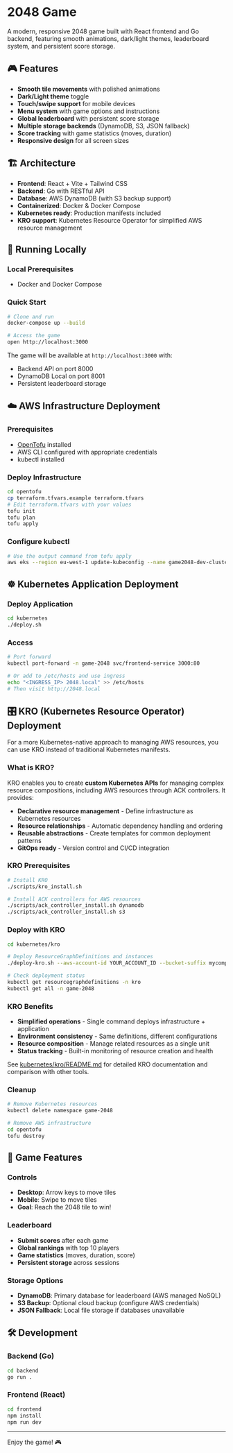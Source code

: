# 2048 Game

A modern, responsive 2048 game built with React frontend and Go backend, featuring smooth animations, dark/light themes, leaderboard system, and persistent score storage.

## 🎮 Features

- **Smooth tile movements** with polished animations
- **Dark/Light theme** toggle
- **Touch/swipe support** for mobile devices
- **Menu system** with game options and instructions
- **Global leaderboard** with persistent score storage
- **Multiple storage backends** (DynamoDB, S3, JSON fallback)
- **Score tracking** with game statistics (moves, duration)
- **Responsive design** for all screen sizes

## 🏗️ Architecture

- **Frontend**: React + Vite + Tailwind CSS
- **Backend**: Go with RESTful API
- **Database**: AWS DynamoDB (with S3 backup support)
- **Containerized**: Docker & Docker Compose
- **Kubernetes ready**: Production manifests included
- **KRO support**: Kubernetes Resource Operator for simplified AWS resource management

## 🚀 Running Locally

### Local Prerequisites

- Docker and Docker Compose

### Quick Start

```bash
# Clone and run
docker-compose up --build

# Access the game
open http://localhost:3000
```

The game will be available at `http://localhost:3000` with:

- Backend API on port 8000
- DynamoDB Local on port 8001
- Persistent leaderboard storage

## ☁️ AWS Infrastructure Deployment

### Prerequisites

- [OpenTofu](https://opentofu.org/docs/intro/install/) installed
- AWS CLI configured with appropriate credentials
- kubectl installed

### Deploy Infrastructure

```bash
cd opentofu
cp terraform.tfvars.example terraform.tfvars
# Edit terraform.tfvars with your values
tofu init
tofu plan
tofu apply
```

### Configure kubectl

```bash
# Use the output command from tofu apply
aws eks --region eu-west-1 update-kubeconfig --name game2048-dev-cluster
```

## ☸️ Kubernetes Application Deployment

### Deploy Application

```bash
cd kubernetes
./deploy.sh
```

### Access

```bash
# Port forward
kubectl port-forward -n game-2048 svc/frontend-service 3000:80

# Or add to /etc/hosts and use ingress
echo "<INGRESS_IP> 2048.local" >> /etc/hosts
# Then visit http://2048.local
```

## 🎛️ KRO (Kubernetes Resource Operator) Deployment

For a more Kubernetes-native approach to managing AWS resources, you can use KRO instead of traditional Kubernetes manifests.

### What is KRO?

KRO enables you to create **custom Kubernetes APIs** for managing complex resource compositions, including AWS resources through ACK controllers. It provides:

- **Declarative resource management** - Define infrastructure as Kubernetes resources
- **Resource relationships** - Automatic dependency handling and ordering
- **Reusable abstractions** - Create templates for common deployment patterns
- **GitOps ready** - Version control and CI/CD integration

### KRO Prerequisites

```bash
# Install KRO
./scripts/kro_install.sh

# Install ACK controllers for AWS resources
./scripts/ack_controller_install.sh dynamodb
./scripts/ack_controller_install.sh s3
```

### Deploy with KRO

```bash
cd kubernetes/kro

# Deploy ResourceGraphDefinitions and instances
./deploy-kro.sh --aws-account-id YOUR_ACCOUNT_ID --bucket-suffix mycompany

# Check deployment status
kubectl get resourcegraphdefinitions -n kro
kubectl get all -n game-2048
```

### KRO Benefits

- **Simplified operations** - Single command deploys infrastructure + application
- **Environment consistency** - Same definitions, different configurations
- **Resource composition** - Manage related resources as a single unit
- **Status tracking** - Built-in monitoring of resource creation and health

See [kubernetes/kro/README.md](kubernetes/kro/README.md) for detailed KRO documentation and comparison with other tools.

### Cleanup

```bash
# Remove Kubernetes resources
kubectl delete namespace game-2048

# Remove AWS infrastructure
cd opentofu
tofu destroy
```

## 🎯 Game Features

### Controls

- **Desktop**: Arrow keys to move tiles
- **Mobile**: Swipe to move tiles
- **Goal**: Reach the 2048 tile to win!

### Leaderboard

- **Submit scores** after each game
- **Global rankings** with top 10 players
- **Game statistics** (moves, duration, score)
- **Persistent storage** across sessions

### Storage Options

- **DynamoDB**: Primary database for leaderboard (AWS managed NoSQL)
- **S3 Backup**: Optional cloud backup (configure AWS credentials)
- **JSON Fallback**: Local file storage if databases unavailable

## 🛠️ Development

### Backend (Go)

```bash
cd backend
go run .
```

### Frontend (React)

```bash
cd frontend
npm install
npm run dev
```

---

Enjoy the game! 🎮
